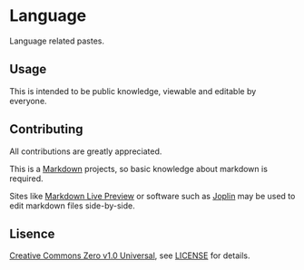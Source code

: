 # Language
Language related pastes.

## Usage
This is intended to be public knowledge, viewable and editable by everyone.

## Contributing
All contributions are greatly appreciated.

This is a [Markdown](https://daringfireball.net/projects/markdown/) projects, so basic knowledge about markdown is required.

Sites like [Markdown Live Preview](https://markdownlivepreview.com/) or software such as [Joplin](https://joplinapp.org/) may be used to edit markdown files side-by-side.

## Lisence
[Creative Commons Zero v1.0 Universal](https://creativecommons.org/publicdomain/zero/1.0/), see [LICENSE](https://github.com/FairyHmm/Language/blob/main/LICENSE) for details.
